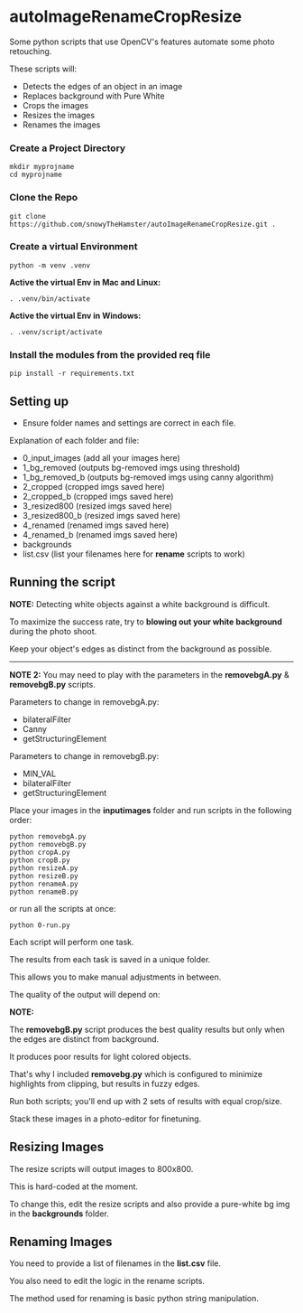 # autoImageRenameCropResize

Some python scripts that use OpenCV's features automate some photo retouching.

These scripts will:

+ Detects the edges of an object in an image
+ Replaces background with Pure White
+ Crops the images
+ Resizes the images
+ Renames the images

### Create a Project Directory
```
mkdir myprojname
cd myprojname
```

### Clone the Repo
```
git clone https://github.com/snowyTheHamster/autoImageRenameCropResize.git .
```

### Create a virtual Environment
```
python -m venv .venv
```

**Active the virtual Env in Mac and Linux:**
```
. .venv/bin/activate

```

**Active the virtual Env in Windows:**
```
. .venv/script/activate

```

### Install the modules from the provided req file
```
pip install -r requirements.txt
```

## Setting up

+ Ensure folder names and settings are correct in each file.

Explanation of each folder and file:

+ 0_input_images (add all your images here)
+ 1_bg_removed   (outputs bg-removed imgs using threshold)
+ 1_bg_removed_b (outputs bg-removed imgs using canny algorithm)
+ 2_cropped      (cropped imgs saved here)
+ 2_cropped_b    (cropped imgs saved here)
+ 3_resized800   (resized imgs saved here)
+ 3_resized800_b (resized imgs saved here)
+ 4_renamed      (renamed imgs saved here)
+ 4_renamed_b    (renamed imgs saved here)
+ backgrounds
+ list.csv (list your filenames here for **rename** scripts to work)

## Running the script

**NOTE:** Detecting white objects against a white background is difficult.

To maximize the success rate, try to **blowing out your white background** during the photo shoot.

Keep your object's edges as distinct from the background as possible.

---

**NOTE 2:** You may need to play with the parameters in the **removebgA.py** & **removebgB.py** scripts.

Parameters to change in removebgA.py:

+ bilateralFilter
+ Canny
+ getStructuringElement

Parameters to change in removebgB.py:

+ MIN_VAL
+ bilateralFilter
+ getStructuringElement

Place your images in the **inputimages** folder and run scripts in the following order:

```
python removebgA.py
python removebgB.py
python cropA.py
python cropB.py
python resizeA.py
python resizeB.py
python renameA.py
python renameB.py
```

or run all the scripts at once:

```
python 0-run.py
```

Each script will perform one task.

The results from each task is saved in a unique folder.

This allows you to make manual adjustments in between.

The quality of the output will depend on:

**NOTE:**

The **removebgB.py** script produces the best quality results but only when the edges are distinct from background.

It produces poor results for light colored objects.

That's why I included **removebg.py** which is configured to minimize highlights from clipping, but results in fuzzy edges.

Run both scripts; you'll end up with 2 sets of results with equal crop/size.

Stack these images in a photo-editor for finetuning.


## Resizing Images

The resize scripts will output images to 800x800.

This is hard-coded at the moment.

To change this, edit the resize scripts and also provide a pure-white bg img in the **backgrounds** folder.


## Renaming Images

You need to provide a list of filenames in the **list.csv** file.

You also need to edit the logic in the rename scripts.

The method used for renaming is basic python string manipulation.
